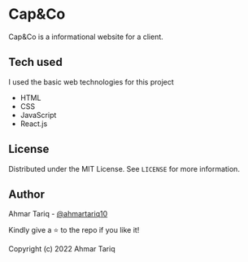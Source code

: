# 	Cap&Co

Cap&Co is a informational website for a client. 

##	Tech used
I used the basic web technologies for this project

 - HTML
 - CSS
 - JavaScript
 - React.js

##	License

Distributed under the MIT License. See  `LICENSE`  for more information.

## Author

Ahmar Tariq -  [@ahmartariq10](https://twitter.com/ahmartariq10)

Kindly give a  ⭐  to the repo if you like it!

Copyright (c) 2022 Ahmar Tariq
